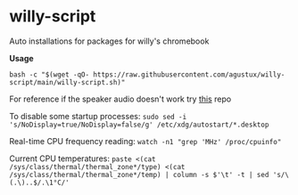 # willy-script
Auto installations for packages for willy's chromebook

**Usage**

```
bash -c "$(wget -qO- https://raw.githubusercontent.com/agustux/willy-script/main/willy-script.sh)"
```
For reference if the speaker audio doesn't work try [this](https://github.com/WeirdTreeThing/chromebook-linux-audio) repo

To disable some startup processes: `sudo sed -i 's/NoDisplay=true/NoDisplay=false/g' /etc/xdg/autostart/*.desktop`

Real-time CPU frequency reading: `watch -n1 "grep 'MHz' /proc/cpuinfo"`

Current CPU temperatures: `paste <(cat /sys/class/thermal/thermal_zone*/type) <(cat /sys/class/thermal/thermal_zone*/temp) | column -s $'\t' -t | sed 's/\(.\)..$/.\1°C/'`
